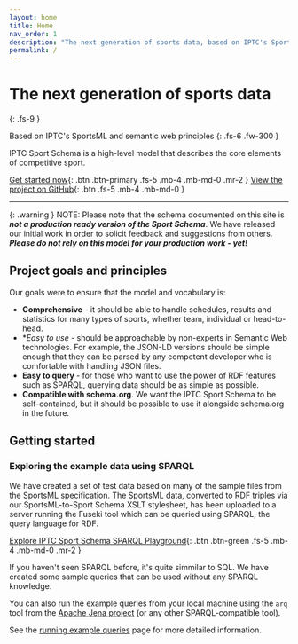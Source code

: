 ```yaml
---
layout: home
title: Home
nav_order: 1
description: "The next generation of sports data, based on IPTC's SportsML and semantic web principles. A high level model that describes the core elements of competitive sport."
permalink: /
---
```



# The next generation of sports data
{: .fs-9 }

Based on IPTC's SportsML and semantic web principles
{: .fs-6 .fw-300 }

IPTC Sport Schema is a high-level model that describes the core elements of competitive sport.

[Get started now](#getting-started){: .btn .btn-primary .fs-5 .mb-4 .mb-md-0 .mr-2 } [View the project on GitHub](https://github.com/iptc/sport-schema){: .btn .fs-5 .mb-4 .mb-md-0 }

---

{: .warning }
NOTE: Please note that the schema documented on this site is _**not a production ready version of the
Sport Schema**_. We have released our initial work in order to solicit feedback and suggestions
from others. _**Please do not rely on this model for your production work - yet!**_

## Project goals and principles

Our goals were to ensure that the model and vocabulary is:

* **Comprehensive** - it should be able to handle schedules, results and statistics for many types of sports, whether team, individual or head-to-head.
* **Easy to use* - should be approachable by non-experts in Semantic Web technologies. For example, the JSON-LD versions should be simple enough that they can be parsed by any competent developer who is comfortable with handling JSON files.
* **Easy to query** - for those who want to use the power of RDF features such as SPARQL, querying data should be as simple as possible.
* **Compatible with schema.org**. We want the IPTC Sport Schema to be self-contained, but it should be possible to use it alongside schema.org in the future.

## Getting started

### Exploring the example data using SPARQL

We have created a set of test data based on many of the sample files from the SportsML specification. The SportsML data, converted to RDF triples via our SportsML-to-Sport Schema XSLT stylesheet, has been uploaded to a server running the Fuseki tool which can be queried using SPARQL, the query language for RDF.

[Explore IPTC Sport Schema SPARQL Playground](http://sport.iptc.org/dataset.html?tab=query&ds=/sport){: .btn .btn-green .fs-5 .mb-4 .mb-md-0 .mr-2 }

If you haven't seen SPARQL before, it's quite simmilar to SQL. We have created some sample queries that can be used without any SPARQL knowledge. 

You can also run the example queries from your local machine using the `arq` tool from the [Apache Jena project](https://jena.apache.org/) (or any other SPARQL-compatible tool).

See the [running example queries](/tools/running-example-queries) page for more detailed information.

